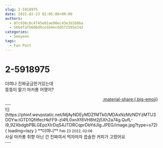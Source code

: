 ```yaml
---
slug: 2-5918975
date: 2022-02-23 02:05:08+09:00
authors:
  - 07c936c0c4745e01ae90ec43e3d160ba
  - 56bdfafb606d9ce1b4ecdd572595e242
categories:
  - Seoyeon
tags:
  - Fan Post
---
```


# 2-5918975

<div class="post-container" markdown="1">
<div class="content-container md-sidebar__scrollwrap" markdown="1">

더여나 진짜궁금한거있는데  <br>뚱뚱이 딸기 마카롱 어땠어?

</div>
</div>

<div style="text-align: right;" markdown="1">
<a href="https://weverse.io/fromis9/fanpost/2-5918975" style="text-align: right;">:material-share:{.big-emoji}</a>
</div>
---

<div class="comments-container md-sidebar__scrollwrap" markdown="1">
<div class="comment" markdown="1">
<div class='id-container' markdown="1">
![](https://phinf.wevpstatic.net/MjAyNDEyMDZfMTk0/MDAxNzMzNDYzMTU3ODYw.tGTD1QfitfecHkFF9-zI4fL0xnXf8VH8ht2j5Xh2a74g.QufL-i9_92XbdgbPBLGEpzXIrDqS4JTDRCqprDbYdJIg.JPEG/image.jpg?type=s72){ loading=lazy }
**<span class="artist">더여니</span>** <small>Feb 23 2022, 02:06</small><br>
</div>
<div class='comment-body' markdown="1">
사실 마카롱 취향 아닌 건 진짜여서 먹자마자 씁슬한 커피가 고팠어요
</div>
</div>
</div>
---
